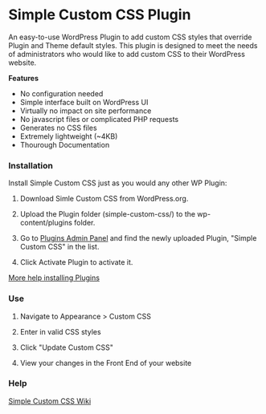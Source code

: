 Simple Custom CSS Plugin
=================

An easy-to-use WordPress Plugin to add custom CSS styles that override Plugin and Theme default styles.  This plugin is designed to meet the needs of administrators who would like to add custom CSS to their WordPress website.

**Features**

- No configuration needed
- Simple interface built on WordPress UI
- Virtually no impact on site performance
- No javascript files or complicated PHP requests
- Generates no CSS files
- Extremely lightweight (~4KB)
- Thourough Documentation

### Installation

Install Simple Custom CSS just as you would any other WP Plugin:

1.  Download Simle Custom CSS from WordPress.org.

2.  Upload the Plugin folder (simple-custom-css/) to the wp-content/plugins folder.

3. Go to [Plugins Admin Panel](http://codex.wordpress.org/Administration_Panels#Plugins "Plugins Admin Panel") and find the newly uploaded Plugin, "Simple Custom CSS" in the list.

4. Click Activate Plugin to activate it.

[More help installing Plugins](http://codex.wordpress.org/Managing_Plugins#Installing_Plugins "WordPress Codex: Installing Plugins")

### Use

1.  Navigate to Appearance > Custom CSS

2.  Enter in valid CSS styles

3.  Click "Update Custom CSS"

4.  View your changes in the Front End of your website

### Help

[Simple Custom CSS Wiki](https://github.com/johnregan3/simple-custom-css/wiki "Simple Custom CSS Wiki")